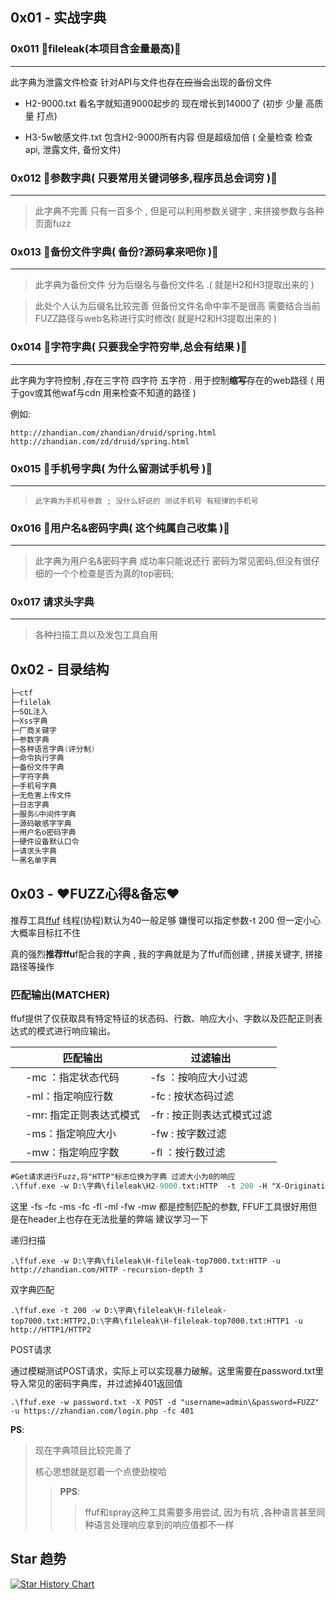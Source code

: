 ## 0x01 - 实战字典

### 0x011 🔢fileleak(本项目含金量最高)🔢

------

此字典为泄露文件检查 针对API与文件也存在~~应当~~会出现的备份文件

- H2-9000.txt 看名字就知道9000起步的 现在增长到14000了 (初步 少量 高质量 打点)

- H3-5w敏感文件.txt  包含H2-9000所有内容 但是超级加倍 ( 全量检查 检查api, 泄露文件,  备份文件)

### 0x012 🔢参数字典( 只要常用关键词够多,程序员总会词穷 )🔢

-----

> 此字典不完善 只有一百多个 , 但是可以利用参数关键字 , 来拼接参数与各种页面fuzz

### 0x013 🔢备份文件字典( 备份?源码拿来吧你 )🔢

-----

>此字典为备份文件 分为后缀名与备份文件名 .( 就是H2和H3提取出来的 )

>此处个人认为后缀名比较完善 但备份文件名命中率不是很高 需要结合当前FUZZ路径与web名称进行实时修改( 就是H2和H3提取出来的 )

### 0x014 🔢字符字典( 只要我全字符穷举,总会有结果 )🔢

-----

此字典为字符控制 ,存在三字符 四字符 五字符 . 用于控制**缩写**存在的web路径 ( 用于gov或其他waf与cdn 用来检查不知道的路径 )

例如:

```
http://zhandian.com/zhandian/druid/spring.html
http://zhandian.com/zd/druid/spring.html
```

### 0x015 🔢手机号字典( 为什么留测试手机号  )🔢

-----

>     此字典为手机号参数 ; 没什么好说的 测试手机号 有规律的手机号

### 0x016 🔢用户名&密码字典( 这个纯属自己收集  )🔢

-----

>   此字典为用户名&密码字典 成功率只能说还行 密码为常见密码,但没有很仔细的一个个检查是否为真的top密码;

### 0x017 请求头字典

-----

> 各种扫描工具以及发包工具自用

## 0x02 - 目录结构

```go
├─ctf
├─filelak
├─SQL注入
├─Xss字典
├─厂商关键字
├─参数字典
├─各种语言字典(评分制)
├─命令执行字典
├─备份文件字典
├─字符字典
├─手机号字典
├─无危害上传文件
├─日志字典
├─服务&中间件字典
├─源码敏感字字典
├─用户名o密码字典
├─硬件设备默认口令
├─请求头字典
└─黑名单字典
```


## 0x03 - ❤️FUZZ心得&备忘❤️

推荐工具[ffuf](https://github.com/ffuf/ffuf)  线程(协程)默认为40一般足够  嫌慢可以指定参数-t 200 但一定小心 大概率目标扛不住

真的强烈**推荐ffu**f配合我的字典 , 我的字典就是为了ffuf而创建 , 拼接关键字, 拼接路径等操作

### 匹配输出(MATCHER)

ffuf提供了仅获取具有特定特征的状态码、行数、响应大小、字数以及匹配正则表达式的模式进行响应输出。

|      | 匹配输出                | 过滤输出                   |
| ---- | ----------------------- | -------------------------- |
|      | -mc ：指定状态代码      | -fs ：按响应大小过滤       |
|      | -ml：指定响应行数       | -fc : 按状态码过滤         |
|      | -mr: 指定正则表达式模式 | -fr : 按正则表达式模式过滤 |
|      | -ms：指定响应大小       | -fw : 按字数过滤           |
|      | -mw：指定响应字数       | -fl ：按行数过滤           |

```ps
#Get请求进行Fuzz,将"HTTP"标志位换为字典 过滤大小为0的响应
.\ffuf.exe -w D:\字典\fileleak\H2-9000.txt:HTTP  -t 200 -H "X-Originating-Ip: 127.0.0.1" -H "X-Remote-Ip: 127.0.0.1" -H "X-Forwarded-For: 127.0.0.1" -H "X-Remote-Addr: 127.0.0.1" -H "Cf-Connecting-Ip: 127.0.0.1" -e .txt,.pub,.bak,.zip,.rar -u http://zhandian.com/HTTP -fs 0
```

这里 -fs -fc -ms -fc -fl -ml -fw -mw 都是控制匹配的参数, FFUF工具很好用但是在header上也存在无法批量的弊端 建议学习一下

递归扫描

```
.\ffuf.exe -w D:\字典\fileleak\H-fileleak-top7000.txt:HTTP -u http://zhandian.com/HTTP -recursion-depth 3
```

双字典匹配

```
.\ffuf.exe -t 200 -w D:\字典\fileleak\H-fileleak-top7000.txt:HTTP2,D:\字典\fileleak\H-fileleak-top7000.txt:HTTP1 -u http://HTTP1/HTTP2
```

POST请求

通过模糊测试POST请求，实际上可以实现暴力破解。这里需要在password.txt里导入常见的密码字典库，并过滤掉401返回值

```
.\ffuf.exe -w password.txt -X POST -d "username=admin\&password=FUZZ" -u https://zhandian.com/login.php -fc 401
```


**PS**:
> 现在字典项目比较完善了 
> 
> 核心思想就是怼着一个点使劲梭哈
>>
>>**PPS**:
>>>ffuf和spray这种工具需要多用尝试, 因为有坑 ,各种语言甚至同种语言处理响应拿到的响应值都不一样


## Star 趋势

[![Star History Chart](https://api.star-history.com/svg?repos=SexyBeast233/SecDictionary&type=Date)](https://star-history.com/#SexyBeast233/SecDictionary&Date)